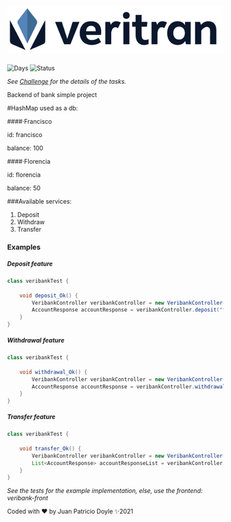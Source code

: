# <div align="center"> ![pagers](src/main/resources/logo.png)</div>
![Days](https://img.shields.io/static/v1?label=Working-Days&message=1&color=blue)
![Status](https://img.shields.io/static/v1?label=Done&message=100%&color=green)

*See [Challenge](src/main/resources/Challenge.md) for the details of the tasks.*


Backend of bank simple project

#HashMap used as a db:

####·Francisco

id: francisco

balance: 100

####·Florencia

id: florencia

balance: 50

###Available services:
1. Deposit
2. Withdraw
3. Transfer
   
### Examples
##### Deposit feature
```java
class veribankTest {

    void deposit_Ok() {
        VeribankController veribankController = new VeribankController(new AccountServiceImpl(), new ValidatorServiceImpl());
        AccountResponse accountResponse = veribankController.deposit("francisco", 10);
    }
}
```

##### Withdrawal feature
```java
class veribankTest {

    void withdrawal_Ok() {
        VeribankController veribankController = new VeribankController(new AccountServiceImpl(), new ValidatorServiceImpl());
        AccountResponse accountResponse = veribankController.withdrawal("francisco", 10);
    }
}
```

##### Transfer feature
```java
class veribankTest {

    void transfer_Ok() {
        VeribankController veribankController = new VeribankController(new AccountServiceImpl(), new ValidatorServiceImpl());
        List<AccountResponse> accountResponseList = veribankController.transfer("francisco", 10, "florencia");
    }
}
```

*See the tests for the example implementation, else, use the frontend: veribank-front*

Coded with ❤️ by Juan Patricio Doyle ✨2021

